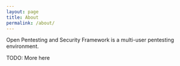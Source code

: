 ```yaml
---
layout: page
title: About
permalink: /about/
---
```



Open Pentesting and Security Framework is a multi-user pentesting environment.

TODO: More here
